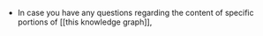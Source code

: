- In case you have any questions regarding the content of specific portions of [[this knowledge graph]],